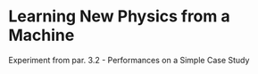 # Learning New Physics from a Machine

Experiment from par. 3.2 - Performances on a Simple Case Study
